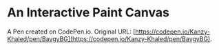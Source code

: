 # An Interactive Paint Canvas

A Pen created on CodePen.io. Original URL: [https://codepen.io/Kanzy-Khaled/pen/BavgyBG](https://codepen.io/Kanzy-Khaled/pen/BavgyBG).

